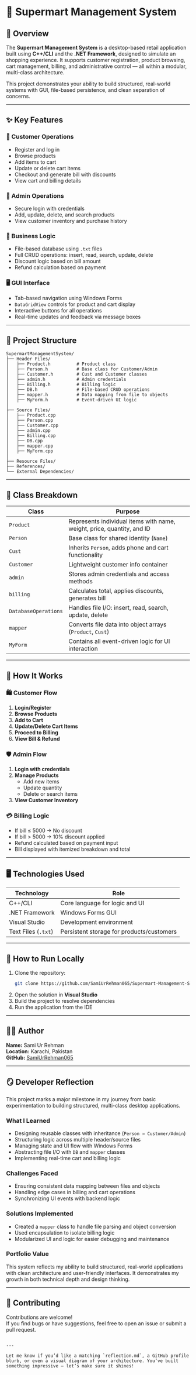 # 🛒 Supermart Management System

## 📌 Overview
The **Supermart Management System** is a desktop-based retail application built using **C++/CLI** and the **.NET Framework**, designed to simulate an shopping experience. It supports customer registration, product browsing, cart management, billing, and administrative control — all within a modular, multi-class architecture.

This project demonstrates your ability to build structured, real-world systems with GUI, file-based persistence, and clean separation of concerns.

---

## ✨ Key Features

### 👤 Customer Operations
- Register and log in  
- Browse products  
- Add items to cart  
- Update or delete cart items  
- Checkout and generate bill with discounts  
- View cart and billing details

### 🔐 Admin Operations
- Secure login with credentials  
- Add, update, delete, and search products  
- View customer inventory and purchase history

### 🧠 Business Logic
- File-based database using `.txt` files  
- Full CRUD operations: insert, read, search, update, delete  
- Discount logic based on bill amount  
- Refund calculation based on payment

### 🖥️ GUI Interface
- Tab-based navigation using Windows Forms  
- `DataGridView` controls for product and cart display  
- Interactive buttons for all operations  
- Real-time updates and feedback via message boxes

---

## 🧱 Project Structure

```
SupermartManagementSystem/
├── Header Files/
│   ├── Product.h          # Product class
│   ├── Person.h           # Base class for Customer/Admin
│   ├── Customer.h         # Cust and Customer classes
│   ├── admin.h            # Admin credentials
│   ├── Billing.h          # Billing logic
│   ├── DB.h               # File-based CRUD operations
│   ├── mapper.h           # Data mapping from file to objects
│   ├── MyForm.h           # Event-driven UI logic
│
├── Source Files/
│   ├── Product.cpp
│   ├── Person.cpp
│   ├── Customer.cpp
│   ├── admin.cpp
│   ├── Billing.cpp
│   ├── DB.cpp
│   ├── mapper.cpp
│   ├── MyForm.cpp
│
├── Resource Files/
├── References/
└── External Dependencies/
```

---

## 🧮 Class Breakdown

| Class        | Purpose                                                                 |
|--------------|-------------------------------------------------------------------------|
| `Product`    | Represents individual items with name, weight, price, quantity, and ID |
| `Person`     | Base class for shared identity (`Name`)                                |
| `Cust`       | Inherits `Person`, adds phone and cart functionality                   |
| `Customer`   | Lightweight customer info container                                    |
| `admin`      | Stores admin credentials and access methods                            |
| `billing`    | Calculates total, applies discounts, generates bill                    |
| `DatabaseOperations` | Handles file I/O: insert, read, search, update, delete         |
| `mapper`     | Converts file data into object arrays (`Product`, `Cust`)              |
| `MyForm`     | Contains all event-driven logic for UI interaction                     |

---

## 🧪 How It Works

### 🛍️ Customer Flow
1. **Login/Register**  
2. **Browse Products**  
3. **Add to Cart**  
4. **Update/Delete Cart Items**  
5. **Proceed to Billing**  
6. **View Bill & Refund**

### 🛡️ Admin Flow
1. **Login with credentials**  
2. **Manage Products**  
   - Add new items  
   - Update quantity  
   - Delete or search items  
3. **View Customer Inventory**

### 💳 Billing Logic
- If bill ≤ 5000 → No discount  
- If bill > 5000 → 10% discount applied  
- Refund calculated based on payment input  
- Bill displayed with itemized breakdown and total

---

## 🖥️ Technologies Used

| Technology       | Role                                      |
|------------------|-------------------------------------------|
| C++/CLI           | Core language for logic and UI           |
| .NET Framework    | Windows Forms GUI                        |
| Visual Studio     | Development environment                  |
| Text Files (`.txt`)| Persistent storage for products/customers|

---

## 🚀 How to Run Locally

1. Clone the repository:
   ```bash
   git clone https://github.com/SamiUrRehman065/Supermart-Management-System
   ```
2. Open the solution in **Visual Studio**  
3. Build the project to resolve dependencies  
4. Run the application from the IDE  

---

## 🧑‍💻 Author

**Name:** Sami Ur Rehman  
**Location:** Karachi, Pakistan  
**GitHub:** [SamiUrRehman065](https://github.com/SamiUrRehman065)

---

## 🪞 Developer Reflection

This project marks a major milestone in my journey from basic experimentation to building structured, multi-class desktop applications.

### What I Learned
- Designing reusable classes with inheritance (`Person → Customer/Admin`)  
- Structuring logic across multiple header/source files  
- Managing state and UI flow with Windows Forms  
- Abstracting file I/O with `DB` and `mapper` classes  
- Implementing real-time cart and billing logic

### Challenges Faced
- Ensuring consistent data mapping between files and objects  
- Handling edge cases in billing and cart operations  
- Synchronizing UI events with backend logic

### Solutions Implemented
- Created a `mapper` class to handle file parsing and object conversion  
- Used encapsulation to isolate billing logic  
- Modularized UI and logic for easier debugging and maintenance

### Portfolio Value
This system reflects my ability to build structured, real-world applications with clean architecture and user-friendly interfaces. It demonstrates my growth in both technical depth and design thinking.

---

## 🤝 Contributing

Contributions are welcome!  
If you find bugs or have suggestions, feel free to open an issue or submit a pull request.

```

---

Let me know if you’d like a matching `reflection.md`, a GitHub profile blurb, or even a visual diagram of your architecture. You’ve built something impressive — let’s make sure it shines!

